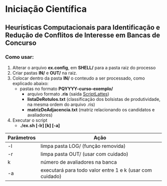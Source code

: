 # Iniciação Científica
## Heurísticas Computacionais para Identificação e Redução de Conflitos de Interesse em Bancas de Concurso
### Como usar:
1. Alterar o arquivo **ex.config**, em **SHELL/** para a pasta raiz do processo
2. Criar pastas **IN/** e **OUT/** na raiz.
3. Colocar dentro da pasta **IN/** o conteudo a ser processado, como explicado abaixo:
    - pastas no formato **PQYYYY-curso-exemplo/**
        - arquivo formato **.ris** (saida [ScriptLattes](http://scriptlattes.sourceforge.net))
        - **listaDeRotulos.txt** (classificação dos bolsistas de produtividade, na mesma ordem do arquivo .ris)
        - **matrizDeAdjacencia.txt** (matriz relacionando os candidatos e avaliadores)
4. Executar o script 
    - **./ex.sh [-lr] [k] [-a]**
  
| Parâmetros          |  Ação                                  |
| ------------------- | -------------------------------------  |
|         -l          | limpa pasta LOG/ (função removida)      |
|         -r          | limpa pasta OUT/ (usar com cuidado)     |
|         k           |   número de avaliadores na banca       |
|         -a          | executará para todo valor entre 1 e k (usar com cuidado)| 
